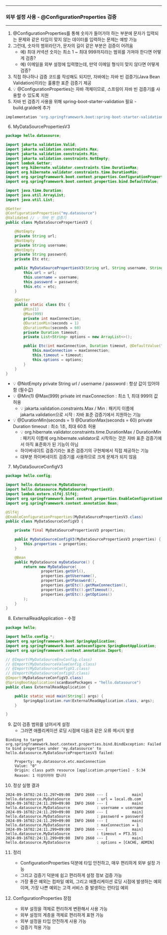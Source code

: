 -----
### 외부 설정 사용 - @ConfigurationProperties 검증
-----
1. @ConfigurationProperties를 통해 숫자가 들어가야 하는 부분에 문자가 입력되는 문제와 같은 타입이 맞지 않는 데이터를 입력하는 문제는 예방 가능
2. 그런데, 숫자의 범위라던가, 문자의 길이 같은 부분은 검증이 어려움
   - 예) 최대 커넥션 숫자는 최소 1 ~ 최대 999까지라는 범위를 가져야 한다면 어떻게 검증?
   - 예) 이메일을 외부 설정에 입력했는데, 만약 이메일 형식이 맞지 않다면 어떻게 검증?
3. 직접 하나하나 검증 코드를 작성해도 되지만, 자바에는 자바 빈 검증기(Java Bean Validation)이라는 훌륭한 표준 검증기 제공
4. 💡 @ConfigurationProperties는 자바 객체이므로, 스프링이 자바 빈 검증기를 사용할 수 있도록 지원
5. 자바 빈 검증기 사용을 위해 spring-boot-starter-validation 필요 - build.gralde에 추가
```gradle
implementation 'org.springframework.boot:spring-boot-starter-validation' // 추가
```

6. MyDataSourcePropertiesV3
```java
package hello.datasource;

import jakarta.validation.Valid;
import jakarta.validation.constraints.Max;
import jakarta.validation.constraints.Min;
import jakarta.validation.constraints.NotEmpty;
import lombok.Getter;
import org.hibernate.validator.constraints.time.DurationMax;
import org.hibernate.validator.constraints.time.DurationMin;
import org.springframework.boot.context.properties.ConfigurationProperties;
import org.springframework.boot.context.properties.bind.DefaultValue;

import java.time.Duration;
import java.util.ArrayList;
import java.util.List;

@Getter
@ConfigurationProperties("my.datasource")
@Validated // 💡 자바 빈 검증기
public class MyDataSourcePropertiesV3 {

    @NotEmpty
    private String url;
    @NotEmpty
    private String username;
    @NotEmpty
    private String password;
    private Etc etc;

    public MyDataSourcePropertiesV3(String url, String username, String password, Etc etc) {
        this.url = url;
        this.username = username;
        this.password = password;
        this.etc = etc;
    }

    @Getter
    public static class Etc {
        @Min(1)
        @Max(999)
        private int maxConnection;
        @DurationMin(seconds = 1)
        @DurationMax(seconds = 60)
        private Duration timeout;
        private List<String> options = new ArrayList<>();

        public Etc(int maxConnection, Duration timeout, @DefaultValue("DEFAULT") List<String> options) {
            this.maxConnection = maxConnection;
            this.timeout = timeout;
            this.options = options;
        }
    }
}
```
  - 💡 @NotEmpty private String url / username / password : 항상 값이 있어야 함 (필수값)
  - 💡 @Min(1) @Max(999) private int maxConnection : 최소 1, 최대 999의 값 허용
    + 💡 jakarta.validation.constraints.Max / Min : 패키지 이름에 jakarta.validation으로 시작 : 자바 표준 검증기에서 지원하는 기능
  - 💡 @DurationMin(seconds = 1) @DurationMax(seconds = 60) private Duration timeout : 최소 1초, 최대 60초 허용
    + 💡 org.hibernate.validator.constraints.time.DurationMax / DurationMin : 패키지 이름에 org.hibernate.validator로 시작하는 것은 자바 표준 검증기에서 아직 표준화가 된 기능이 아님
    + 하이버네이트 검증기라는 표준 검증기의 구현체에서 직접 제공하는 기능
    + 대부분 하이버네이트 검증기를 사용하므로 크게 문제가 되지 않음

7. MyDataSourceConfigV3
```java
package hello.config;

import hello.datasource.MyDataSource;
import hello.datasource.MyDataSourcePropertiesV3;
import lombok.extern.slf4j.Slf4j;
import org.springframework.boot.context.properties.EnableConfigurationProperties;
import org.springframework.context.annotation.Bean;

@Slf4j
@EnableConfigurationProperties(MyDataSourcePropertiesV3.class)
public class MyDataSourceConfigV3 {

    private final MyDataSourcePropertiesV3 properties;

    public MyDataSourceConfigV3(MyDataSourcePropertiesV3 properties) {
        this.properties = properties;
    }

    @Bean
    public MyDataSource myDataSource() {
        return new MyDataSource(
                properties.getUrl(),
                properties.getUsername(),
                properties.getPassword(),
                properties.getEtc().getMaxConnection(),
                properties.getEtc().getTimeout(),
                properties.getEtc().getOptions()
        );
    }
}
```
8. ExternalReadApplication - 수정
```java
package hello;

import hello.config.*;
import org.springframework.boot.SpringApplication;
import org.springframework.boot.autoconfigure.SpringBootApplication;
import org.springframework.context.annotation.Import;

// @Import(MyDataSourceEnvConfig.class)
// @Import(MyDataSourceValueConfig.class)
// @Import(MyDataSourceConfigV1.class)
// @Import(MyDataSourceConfigV2.class)
@Import(MyDataSourceConfigV3.class)
@SpringBootApplication(scanBasePackages = "hello.datasource")
public class ExternalReadApplication {

    public static void main(String[] args) {
        SpringApplication.run(ExternalReadApplication.class, args);
    }

}
```
9. 값이 검증 범위를 넘어서게 설정
    - 그러면 애플리케이션 로딩 시점에 다음과 같은 오류 메시지 발생
```
Binding to target org.springframework.boot.context.properties.bind.BindException: Failed to bind properties under 'my.datasource' to hello.datasource.MyDataSourcePropertiesV3 failed:

    Property: my.datasource.etc.maxConnection
    Value: "0"
    Origin: class path resource [application.properties] - 5:34
    Reason: 1 이상이어야 합니다
```
10. 정상 실행 결과
```
2024-09-16T02:24:11.297+09:00  INFO 2660 --- [           main] hello.datasource.MyDataSource            : url = local.db.com
2024-09-16T02:24:11.299+09:00  INFO 2660 --- [           main] hello.datasource.MyDataSource            : username = username
2024-09-16T02:24:11.299+09:00  INFO 2660 --- [           main] hello.datasource.MyDataSource            : password = password
2024-09-16T02:24:11.299+09:00  INFO 2660 --- [           main] hello.datasource.MyDataSource            : maxConnection = 1
2024-09-16T02:24:11.299+09:00  INFO 2660 --- [           main] hello.datasource.MyDataSource            : timeout = PT3.5S
2024-09-16T02:24:11.299+09:00  INFO 2660 --- [           main] hello.datasource.MyDataSource            : options = [CACHE, ADMIN]
```

11. 정리
    - ConfigurationProperties 덕분에 타입 안전하고, 매우 편리하게 외부 설정 가능
    - 그리고 검증기 덕분에 쉽고 편리하게 설정 정보 검증 가능
    - 가장 좋은 예외는 컴파일 예외, 그리고 애플리케이션 로딩 시점에 발생하는 예외이며, 가장 나쁜 예외는 고객 서비스 중 발생하는 런타임 예외

12. ConfigurationProperties 장점
    - 외부 설정을 객체로 편리하게 변환해서 사용 가능
    - 외부 설정의 계층을 객체로 편리하게 표현 가능
    - 외부 설정을 타입 안전하게 사용 가능
    - 검증기 적용 가능
